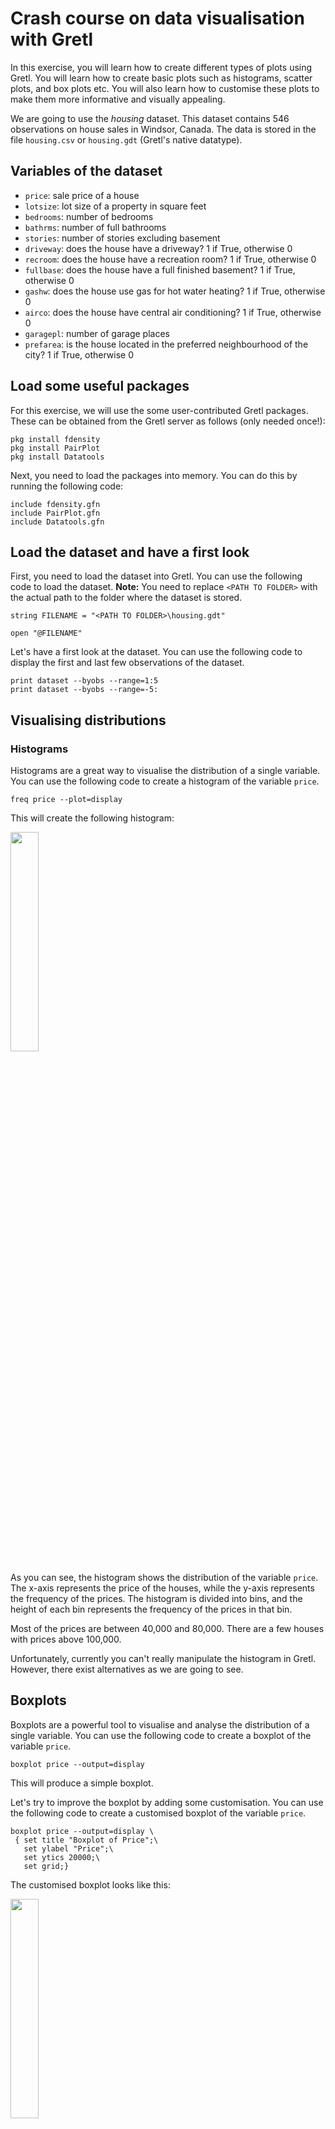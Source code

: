 # Crash course on data visualisation with Gretl

In this exercise, you will learn how to create different types of plots using Gretl. You will learn how to create basic plots such as histograms, scatter plots, and box plots etc. You will also learn how to customise these plots to make them more informative and visually appealing.

We are going to use the *housing* dataset. This dataset contains 546 observations on house sales in Windsor, Canada. The data is stored in the file `housing.csv` or `housing.gdt` (Gretl's native datatype).

## Variables of the dataset
- `price`: sale price of a house
- `lotsize`: lot size of a property in square feet
- `bedrooms`: number of bedrooms
- `bathrms`: number of full bathrooms
- `stories`: number of stories excluding basement
- `driveway`: does the house have a driveway? 1 if True, otherwise 0
- `recroom`: does the house have a recreation room? 1 if True, otherwise 0
- `fullbase`: does the house have a full finished basement? 1 if True, otherwise 0
- `gashw`: does the house use gas for hot water heating? 1 if True, otherwise 0
- `airco`: does the house have central air conditioning? 1 if True, otherwise 0
- `garagepl`: number of garage places
- `prefarea`: is the house located in the preferred neighbourhood of the city? 1 if True, otherwise 0


## Load some useful packages
For this exercise, we will use the some user-contributed Gretl packages. These can be obtained from the Gretl server as follows (only needed once!):

```{gretl}
pkg install fdensity
pkg install PairPlot
pkg install Datatools
```

Next, you need to load the packages into memory. You can do this by running the following code:

```{gretl}
include fdensity.gfn
include PairPlot.gfn
include Datatools.gfn
```

## Load the dataset and have a first look

First, you need to load the dataset into Gretl. You can use the following code to load the dataset. **Note:** You need to replace `<PATH TO FOLDER>` with the actual path to the folder where the dataset is stored.

```{gretl}
string FILENAME = "<PATH TO FOLDER>\housing.gdt"

open "@FILENAME"
```

Let's have a first look at the dataset. You can use the following code to display the first and last few observations of the dataset.

```{gretl}
print dataset --byobs --range=1:5
print dataset --byobs --range=-5:
```

## Visualising distributions

### Histograms

Histograms are a great way to visualise the distribution of a single variable. You can use the following code to create a histogram of the variable `price`.

```{gretl}
freq price --plot=display
```

This will create the following histogram:

<img src="https://github.com/atecon/gretl_tutorials/blob/main/basics_visualisation/figures/histogram_price.png" width="30%" />

As you can see, the histogram shows the distribution of the variable `price`. The x-axis represents the price of the houses, while the y-axis represents the frequency of the prices. The histogram is divided into bins, and the height of each bin represents the frequency of the prices in that bin.

Most of the prices are between 40,000 and 80,000. There are a few houses with prices above 100,000.

Unfortunately, currently you can't really manipulate the histogram in Gretl. However, there exist alternatives as we are going to see.


## Boxplots
Boxplots are a powerful tool to visualise and analyse the distribution of a single variable. You can use the following code to create a boxplot of the variable `price`.

```{gretl}
boxplot price --output=display
```

This will produce a simple boxplot.

Let's try to improve the boxplot by adding some customisation. You can use the following code to create a customised boxplot of the variable `price`.

```{gretl}
boxplot price --output=display \
 { set title "Boxplot of Price";\
   set ylabel "Price";\
   set ytics 20000;\
   set grid;}
```

The customised boxplot looks like this:

<img src="https://github.com/atecon/gretl_tutorials/blob/main/basics_visualisation/figures/boxplot_price.png" width="30%" />

"The cheapest house costs $25,000 and the most expensive around $190,000. 25% of the houses cost a maximum of $50,000 and the top 25% of properties cost at least $80,000. The middle 50% of houses cost between $50,000 and $80,000. There are a few extremely high-priced houses that cost more than $125,000."


### Grouped boxplots
Often you want to compare the distribution of a variable across different groups. You can use the following code to create a grouped boxplot of the variable `price` by the variable `prefarea`.

```{gretl}
boxplot price prefarea --factorized --output=display \
 { set title "Boxplot of Price grouped by 'prefarea'";\
   set ylabel "Price";\
   set ytics 20000;\
   set grid;}
```

Houses in preferred residential areas tend to be more expensive than houses in other areas. The middle 50% of houses in preferred areas cost between $70,000 and $100,000, but in non-preferred areas, they only cost between $50,000 and $75,000. Interestingly, there are also houses in non-preferred areas that cost between $110,000 and about $175,000.

## Visualising categorical variables
So called swarm plots are a great way to visualise the distribution of a continuous variable across different categories. You can use the following code to create a swarm plot of the variable `lotsize` by the variable `prefarea`.

```{gretl}
gnuplot lotsize prefarea --fit=none --output=display \
  { set jitter overlap 0.05;}
```

The resulting plot is:

<img src="https://github.com/atecon/gretl_tutorials/blob/main/basics_visualisation/figures/swarmplot.png" width="30%" />

It is evident that the majority of houses in non-preferred areas have rather small plots between 2,500 and 5,000 square feet. In preferred areas, the plots tend to be larger and range between 5,000 and 7,500 square feet. However, there are also houses in non-preferred areas with very large plots of more than 7,500 square feet.



## Kernel density plots
Instead of a discrete histogram, you can also create a continuous kernel density plot.

## Built-in command
You can use the following code to create a kernel density plot of the variable `price`.

```{gretl}
kdplot price --output=display
```

This will produce the following kernel density plot:

<img src="https://github.com/atecon/gretl_tutorials/blob/main/basics_visualisation/figures/kdplot_price.png" width="30%" />


## Grouped kernel density plots
You can also create grouped kernel density plots to compare the distribution of a variable across different groups.

For this, we make use of the `fdensity` package. You can use the following code to create a grouped kernel density plot of the variable `price` by the variable `airco`.

```{gretl}
include fdensity.gfn  # load package into memory

# Customize the plot
bundle Custom = _(add_opts = "set grid; set key top right; set logscale x 2")
fdensity(price, airco, Custom)
```

The resulting plot is:

<img src="https://github.com/atecon/gretl_tutorials/blob/main/basics_visualisation/figures/kde_price_by_airco.png" width="30%" />


## Scatter plots
Scatter plots are a great way to visualise the relationship between two continuous variables. You can use the following code to create a scatter plot of the variables `lotsize` and `price`.

```{gretl}
gnuplot price lotsize --fit=linear --output=display \
  {set title "Relationship between price and lotsize";\
   set grid;}
```

This creates the following scatter plot:

<img src="https://github.com/atecon/gretl_tutorials/blob/main/basics_visualisation/figures/scatter_price_lotsize.png" width="30%" />


### Grouped scatter plots
You can also create grouped scatter plots to compare the relationship between two continuous variables across different groups.

The following code creates a grouped scatter plot of the variables `price` and `lotsize` by the variable `airco`:

```{gretl}
gnuplot price lotsize airco --dummy --output=display \
  {set title "Relationship between price and lotsize by airco";\
   set grid;}
```
And the plot looks like this:

<img src="https://github.com/atecon/gretl_tutorials/blob/main/basics_visualisation/figures/scatter_price_lotsize_by_airco.png" width="30%" />







